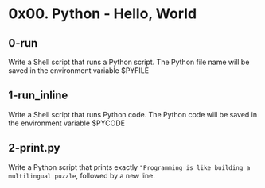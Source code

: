 # 0x00. Python - Hello, World

## 0-run
Write a Shell script that runs a Python script. The Python file name will be saved in the environment variable $PYFILE

## 1-run_inline
Write a Shell script that runs Python code. The Python code will be saved in the environment variable $PYCODE

## 2-print.py
Write a Python script that prints exactly `"Programming is like building a multilingual puzzle`, followed by a new line.
